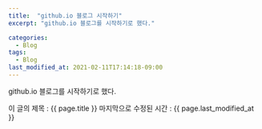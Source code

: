 ```yaml
---
title:  "github.io 블로그 시작하기"
excerpt: "github.io 블로그를 시작하기로 했다."

categories:
  - Blog
tags:
  - Blog
last_modified_at: 2021-02-11T17:14:18-09:00
---
```


github.io 블로그를 시작하기로 했다.

이 글의 제목 : {{ page.title }}
마지막으로 수정된 시간 : {{ page.last_modified_at }}